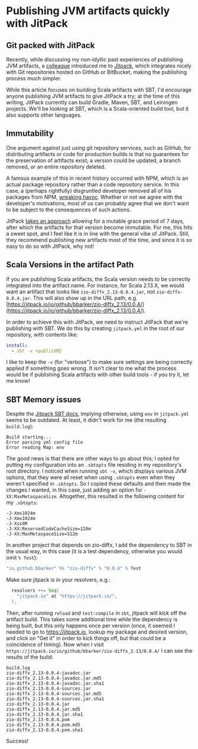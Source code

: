 # Publishing JVM artifacts quickly with JitPack
## Git packed with JitPack

Recently, while discussing my non-idyllic past experiences of publishing
JVM artifacts, a [colleague](https://twitter.com/cal_fern) introduced me
to [Jitpack](https://jitpack.io/), which integrates nicely
with Git repositories hosted on  GitHub or BitBucket, making the publishing process
much simpler.

While this article focuses on building Scala artifacts with
SBT, I'd encourage anyone publishing JVM artifacts to
give JitPack a try; at the time of this writing, JitPack currently
can build Gradle, Maven, SBT, and Leiningen projects. We'll be
looking at SBT, which is a Scala-oriented build tool, but it
also supports other languages.

## Immutability

One argument against just using git repository services, such as GitHub, for distributing
artifacts or code for production builds is that no guarantees for the preservation
of artifacts exist; a version could be updated, a branch removed,
or an entire repository deleted.

A famous example of this in recent history occurred with NPM, which is an actual package
repository rather than a code repository service. In this case, a (perhaps rightfully)
disgruntled developer removed all of his packages from NPM,
[wreaking havoc](https://www.theregister.com/2016/03/23/npm_left_pad_chaos/).
Whether or not we agree with the developer's motivations, most of us can probably
agree that we don't want to be subject to the consequences of such actions.

JitPack [takes an approach](https://jitpack.io/docs/#immutable-artifacts)
allowing for a mutable grace period of 7 days, after which the artifacts for
that version become immutable. For me, this hits a sweet spot, and I feel
like it is in line with the general vibe of JitPack. Still, they recommend
publishing new artifacts most of the time, and since it is so easy to do so
with JitPack, why not!

## Scala Versions in the artifact Path

If you are publishing Scala artifacts, the Scala version needs to be correctly integrated
into the artifact name. For instance, for Scala 2.13.X, we would want an artifact that
looks like `zio-diffx_2.13-0.0.4.jar`, not `zio-diffx-0.0.4.jar`. This will also show up
in the URL path, e.g.
[https://jitpack.io/io/github/bbarker/zio-diffx_2.13/0.0.4/](https://jitpack.io/io/github/bbarker/zio-diffx_2.13/0.0.4/).

In order to achieve this with JitPack, we need to instruct JitPack that we're
publishing with SBT. We do this by creating `jitpack.yml` in the root of our repository,
with contents like:

```yaml
install:
  - sbt -v +publishM2
```

I like to keep the `-v` (for "verbose") to make sure settings are
being correctly applied if something goes wrong.
It isn't clear to me what the process would be if publishing Scala
artifacts with other build tools - if you try it, let me know!

## SBT Memory issues

Despite the [Jitpack SBT docs](https://jitpack.io/docs/BUILDING/#sbt-projects),
implying otherwise, using `env` in `jitpack.yml` seems to be outdated.
At least, it didn't work for me (the resulting `build.log`):

```
Build starting...
Error parsing yml config file
Error reading Map: env
```

The good news is that there are other ways to go about this; I opted for
putting my configuration into an `.sbtopts` file residing in my repository's
root directory. I noticed when running `sbt -v`, which displays various
JVM options, that they were all reset when using `.sbtopts` even when
they weren't specified in `.sbtopts`. So I copied these defaults and then
made the changes I wanted, in this case, just adding an option for
`-XX:MaxMetaspaceSize`. Altogether, this resulted in the following content for my
`.sbtopts`:

```
-J-Xms1024m
-J-Xmx1024m
-J-Xss4M
-J-XX:ReservedCodeCacheSize=128m
-J-XX:MaxMetaspaceSize=512m
```

In another project that depends on zio-diffx, I add the dependency to SBT in
the usual way, in this case (it is a test dependency, otherwise you would omit `% Test`):

```scala
"io.github.bbarker" %% "zio-diffx" % "0.0.4" % Test
```

Make sure jitpack is in your resolvers, e.g.:

```scala
  resolvers ++= Seq(
    "jitpack.io" at "https://jitpack.io/",
  ),
```

Then, after running `reload` and `test:compile` in `sbt`, jitpack will kick off the artifact build.
This takes some additional time while the dependency is being built,
but this only happens once per version (once, it seemed I needed to go to https://jitpack.io,
lookup my package and desired version, and click on "Get it" in order to kick things off,
but that could be a coincidence of timing).
Now when I visit `https://jitpack.io/io/github/bbarker/zio-diffx_2.13/0.0.4/` I can see
the results of the build:

```
build.log
zio-diffx_2.13-0.0.4-javadoc.jar
zio-diffx_2.13-0.0.4-javadoc.jar.md5
zio-diffx_2.13-0.0.4-javadoc.jar.sha1
zio-diffx_2.13-0.0.4-sources.jar
zio-diffx_2.13-0.0.4-sources.jar.md5
zio-diffx_2.13-0.0.4-sources.jar.sha1
zio-diffx_2.13-0.0.4.jar
zio-diffx_2.13-0.0.4.jar.md5
zio-diffx_2.13-0.0.4.jar.sha1
zio-diffx_2.13-0.0.4.pom
zio-diffx_2.13-0.0.4.pom.md5
zio-diffx_2.13-0.0.4.pom.sha1
```

Success!


